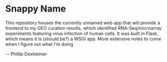 # Snappy Name

This repository houses the currently unnamed web app that will provide a frontend to my GEO curation results, which identified RNA-Seq/microarray experiments featuring virus infection of human cells.  It was built in Flask, which means it is (should be?) a WSGI app.  More extensive notes to come when I figure out what I'm doing

-- Phillip Dexheimer